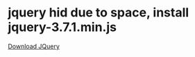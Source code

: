 # jquery hid due to space, install jquery-3.7.1.min.js
[Download JQuery](https://code.jquery.com/jquery-3.7.1.min.js)
